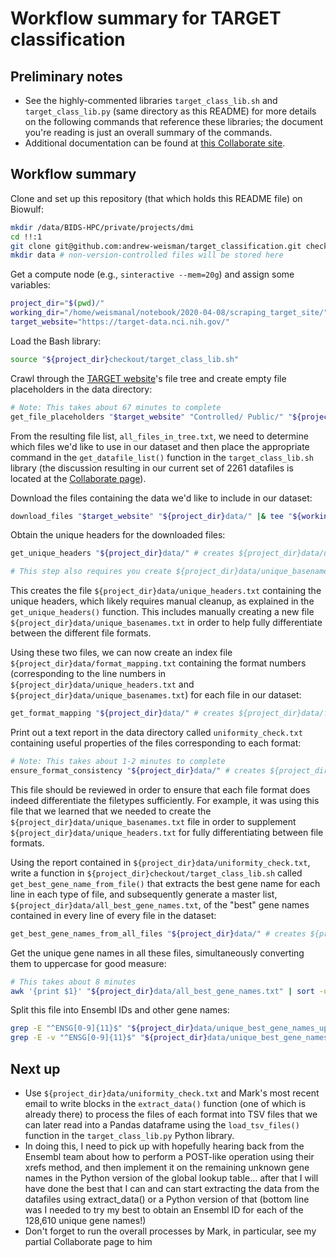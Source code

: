 # Workflow summary for TARGET classification

## Preliminary notes

* See the highly-commented libraries `target_class_lib.sh` and `target_class_lib.py` (same directory as this README) for more details on the following commands that reference these libraries; the document you're reading is just an overall summary of the commands.
* Additional documentation can be found at [this Collaborate site](https://collaborate.nci.nih.gov/x/kJHrDg).

## Workflow summary

Clone and set up this repository (that which holds this README file) on Biowulf:

```bash
mkdir /data/BIDS-HPC/private/projects/dmi
cd !!:1
git clone git@github.com:andrew-weisman/target_classification.git checkout
mkdir data # non-version-controlled files will be stored here
```

Get a compute node (e.g., `sinteractive --mem=20g`) and assign some variables:

```bash
project_dir="$(pwd)/"
working_dir="/home/weismanal/notebook/2020-04-08/scraping_target_site/"
target_website="https://target-data.nci.nih.gov/"
```

Load the Bash library:

```bash
source "${project_dir}checkout/target_class_lib.sh"
```

Crawl through the [TARGET website](https://target-data.nci.nih.gov)'s file tree and create empty file placeholders in the data directory:

```bash
# Note: This takes about 67 minutes to complete
get_file_placeholders "$target_website" "Controlled/ Public/" "${project_dir}data/" |& tee "${working_dir}get_file_placeholders_out_and_err.txt" # creates ${project_dir}data/all_files_in_tree.txt
```

From the resulting file list, `all_files_in_tree.txt`, we need to determine which files we'd like to use in our dataset and then place the appropriate command in the `get_datafile_list()` function in the `target_class_lib.sh` library (the discussion resulting in our current set of 2261 datafiles is located at the [Collaborate page](https://collaborate.nci.nih.gov/x/kJHrDg)).

Download the files containing the data we'd like to include in our dataset:

```bash
download_files "$target_website" "${project_dir}data/" |& tee "${working_dir}download_files_out_and_err.txt"
```

Obtain the unique headers for the downloaded files:

```bash
get_unique_headers "${project_dir}data/" # creates ${project_dir}data/unique_headers.txt

# This step also requires you create ${project_dir}data/unique_basenames.txt as well, as described below and in the function comments
```

This creates the file `${project_dir}data/unique_headers.txt` containing the unique headers, which likely requires manual cleanup, as explained in the `get_unique_headers()` function. This includes manually creating a new file `${project_dir}data/unique_basenames.txt` in order to help fully differentiate between the different file formats.

Using these two files, we can now create an index file `${project_dir}data/format_mapping.txt` containing the format numbers (corresponding to the line numbers in `${project_dir}data/unique_headers.txt` and `${project_dir}data/unique_basenames.txt`) for each file in our dataset:

```bash
get_format_mapping "${project_dir}data/" # creates ${project_dir}data/format_mapping.txt
```

Print out a text report in the data directory called `uniformity_check.txt` containing useful properties of the files corresponding to each format:

```bash
# Note: This takes about 1-2 minutes to complete
ensure_format_consistency "${project_dir}data/" # creates ${project_dir}data/uniformity_check.txt
```

This file should be reviewed in order to ensure that each file format does indeed differentiate the filetypes sufficiently. For example, it was using this file that we learned that we needed to create the `${project_dir}data/unique_basenames.txt` file in order to supplement `${project_dir}data/unique_headers.txt` for fully differentiating between file formats.

Using the report contained in `${project_dir}data/uniformity_check.txt`, write a function in `${project_dir}checkout/target_class_lib.sh` called `get_best_gene_name_from_file()` that extracts the best gene name for each line in each type of file, and subsequently generate a master list, `${project_dir}data/all_best_gene_names.txt`, of the "best" gene names contained in every line of every file in the dataset:

```bash
get_best_gene_names_from_all_files "${project_dir}data/" # creates ${project_dir}data/all_best_gene_names.txt
```

Get the unique gene names in all these files, simultaneously converting them to uppercase for good measure:

```bash
# This takes about 8 minutes
awk '{print $1}' "${project_dir}data/all_best_gene_names.txt" | sort -u | awk '{print toupper($1)}' | sort -u > "${project_dir}data/unique_best_gene_names_uppercase.txt" # 128,610 of these
```

Split this file into Ensembl IDs and other gene names:

```bash
grep -E "^ENSG[0-9]{11}$" "${project_dir}data/unique_best_gene_names_uppercase.txt" > "${project_dir}data/unique_ensemble_ids.txt" # 73,615 of these
grep -E -v "^ENSG[0-9]{11}$" "${project_dir}data/unique_best_gene_names_uppercase.txt" > "${project_dir}data/unique_other_names.txt" # 54,995 of these
```

## Next up

* Use `${project_dir}data/uniformity_check.txt` and Mark's most recent email to write blocks in the `extract_data()` function (one of which is already there) to process the files of each format into TSV files that we can later read into a Pandas dataframe using the `load_tsv_files()` function in the `target_class_lib.py` Python library.
* In doing this, I need to pick up with hopefully hearing back from the Ensembl team about how to perform a POST-like operation using their xrefs method, and then implement it on the remaining unknown gene names in the Python version of the global lookup table... after that I will have done the best that I can and can start extracting the data from the datafiles using extract_data() or a Python version of that (bottom line was I needed to try my best to obtain an Ensembl ID for each of the 128,610 unique gene names!)
* Don't forget to run the overall processes by Mark, in particular, see my partial Collaborate page to him
